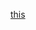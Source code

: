 [this](https://cn.chem-station.com/%e5%8c%96%e5%ad%a6%e6%9d%82%e8%ae%b0/recentpaper/2022/07/%e8%a5%bf%e5%ae%89%e4%ba%a4%e9%80%9a%e5%a4%a7%e5%ad%a6%e6%9b%be%e8%8d%a3%e6%95%99%e6%8e%88%e3%80%81%e6%9d%8e%e6%b4%8b%e5%89%af%e6%95%99%e6%8e%88org-lett-%ef%bc%9a%e6%b8%a9%e5%92%8c%e6%9d%a1%e4%bb%b6.html)
